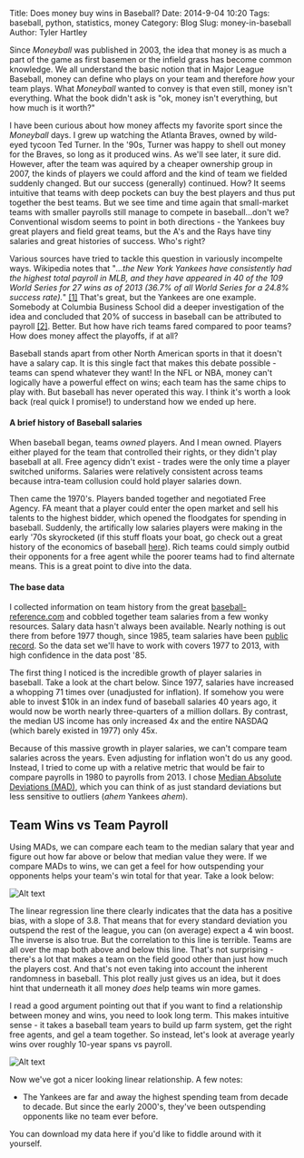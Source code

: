 Title: Does money buy wins in Baseball?
Date: 2014-9-04 10:20
Tags: baseball, python, statistics, money
Category: Blog
Slug: money-in-baseball
Author: Tyler Hartley
<!-- Summary: Short version for index and feeds -->

Since _Moneyball_ was published in 2003, the idea that money is as much a part of the game as first basemen or the infield grass has become common knowledge. We all understand the basic notion that in Major League Baseball, money can define who plays on your team and therefore _how_ your team plays. What _Moneyball_ wanted to convey is that even still, money isn't everything. What the book didn't ask is "ok, money isn't everything, but how much is it worth?"

I have been curious about how money affects my favorite sport since the _Moneyball_ days. I grew up watching the Atlanta Braves, owned by wild-eyed tycoon Ted Turner. In the '90s, Turner was happy to shell out money for the Braves, so long as it produced wins. As we'll see later, it sure did. However, after the team was aquired by a cheaper ownership group in 2007, the kinds of players we could afford and the kind of team we fielded suddenly changed. But our success (generally) continued. How? It seems intuitive that teams with deep pockets can buy the best players and thus put together the best teams. But we see time and time again that small-market teams with smaller payrolls still manage to compete in baseball...don't we? Conventional wisdom seems to point in both directions - the Yankees buy great players and field great teams, but the A's and the Rays have tiny salaries and great histories of success. Who's right? 

Various sources have tried to tackle this question in variously incompelte ways. Wikipedia notes that "_...the New York Yankees have consistently had the highest total payroll in MLB, and they have appeared in 40 of the 109 World Series for 27 wins as of 2013 (36.7% of all World Series for a 24.8% success rate)._" [[1]](http://en.wikipedia.org/wiki/Salary_cap#Major_League_Baseball_.28luxury_tax.29) That's great, but the Yankees are one example. Somebody at Columbia Business School did a deeper investigation of the idea and concluded that 20% of success in baseball can be attributed to payroll [[2]](http://www.sloansportsconference.com/wp-content/uploads/2014/02/2014_SSAC_Why-money-is-not-baseballs-most-valuable-currency.pdf). Better. But how have rich teams fared compared to poor teams? How does money affect the playoffs, if at all? 

Baseball stands apart from other North American sports in that it doesn't have a salary cap. It is this single fact that makes this debate possible - teams can spend whatever they want! In the NFL or NBA, money can't logically have a powerful effect on wins; each team has the same chips to play with. But baseball has never operated this way. I think it's worth a look back (real quick I promise!) to understand how we ended up here.

#### A brief history of Baseball salaries
When baseball began, teams _owned_ players. And I mean owned. Players either played for the team that controlled their rights, or they didn't play baseball at all. Free agency didn't exist - trades were the only time a player switched uniforms. Salaries were relatively consistent across teams because intra-team collusion could hold player salaries down.

Then came the 1970's. Players banded together and negotiated Free Agency. FA meant that a player could enter the open market and sell his talents to the highest bidder, which opened the floodgates for spending in baseball. Suddenly, the artifically low salaries players were making in the early '70s skyrocketed (if this stuff floats your boat, go check out a great history of the economics of baseball [here](http://eh.net/encyclopedia/the-economic-history-of-major-league-baseball/)). Rich teams could simply outbid their opponents for a free agent while the poorer teams had to find alternate means. This is a great point to dive into the data.

#### The base data
I collected information on team history from the great [baseball-reference.com](http://baseball-reference.com) and cobbled together team salaries from a few wonky resources. Salary data hasn't always been available. Nearly nothing is out there from before 1977 though, since 1985, team salaries have been [public record](http://sabr.org/research/mlbs-annual-salary-leaders-1874-2012). So the data set we'll have to work with covers 1977 to 2013, with high confidence in the data post '85. 

The first thing I noticed is the incredible growth of player salaries in baseball. Take a look at the chart below. Since 1977, salaries have increased a whopping 71 times over (unadjusted for inflation). If somehow you were able to invest $10k in an index fund of baseball salaries 40 years ago, it would now be worth nearly three-quarters of a million dollars. By contrast, the median US income has only increased 4x and the entire NASDAQ (which barely existed in 1977) only 45x. 

Because of this massive growth in player salaries, we can't compare team salaries across the years. Even adjusting for inflation won't do us any good. Instead, I tried to come up with a relative metric that would be fair to compare payrolls in 1980 to payrolls from 2013. I chose [Median Absolute Deviations (MAD)](https://dipot.ulb.ac.be/dspace/bitstream/2013/139499/1/Leys_MAD_final-libre.pdf), which you can think of as just standard deviations but less sensitive to outliers (_ahem_ Yankees _ahem_). 

## Team Wins vs Team Payroll
Using MADs, we can compare each team to the median salary that year and figure out how far above or below that median value they were. If we compare MADs to wins, we can get a feel for how outspending your opponents helps your team's win total for that year. Take a look below:

![Alt text](/path/to/img.jpg)

The linear regression line there clearly indicates that the data has a positive bias, with a slope of 3.8. That means that for every standard deviation you outspend the rest of the league, you can (on average) expect a 4 win boost. The inverse is also true. But the correlation to this line is terrible. Teams are all over the map both above and below this line. That's not surprising - there's a lot that makes a team on the field good other than just how much the players cost. And that's not even taking into account the inherent randomness in baseball. This plot really just gives us an idea, but it does hint that underneath it all money _does_ help teams win more games. 

I read a good argument pointing out that if you want to find a relationship between money and wins, you need to look long term. This makes intuitive sense - it takes a baseball team years to build up farm system, get the right free agents, and gel a team together. So instead, let's look at average yearly wins over roughly 10-year spans vs payroll.

![Alt text](/path/to/img.jpg)

Now we've got a nicer looking linear relationship. 
A few notes:

+ The Yankees are far and away the highest spending team from decade to decade. But since the early 2000's, they've been outspending opponents like no team ever before.


You can download my data here if you'd like to fiddle around with it yourself.

